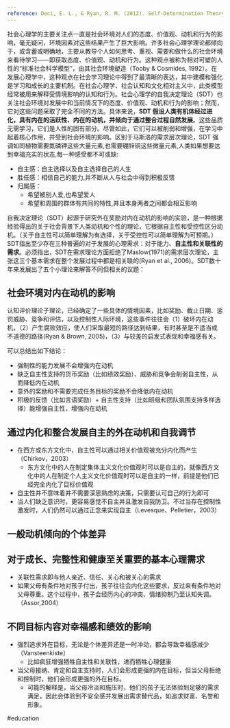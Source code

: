 ```yaml
---
reference: Deci, E. L., & Ryan, R. M. (2012). Self-Determination Theory. In P. A. M. Van Lange, A. W. Kruglanski, & E. T. Higgins, Handbook of Theories of Social Psychology (pp. 416–437). SAGE Publications Ltd.
---
```


社会心理学的主要关注点一直是社会环境对人们的态度、价值观、动机和行为的影响，毫无疑问，环境因素对这些结果产生了巨大影响。许多社会心理学理论都倾向于，或含蓄或明确地，主要从教导个人如何思考、重视、需要和做什么的社会环境来看待学习——即获取态度、价值观、动机和行为。这种观点被称为相对可塑的人性的“标准社会科学模型”，由其社会环境塑造（Tooby & Cosmides, 1992）。在发展心理学中，这种观点在社会学习理论中得到了最清晰的表达，其中建模和强化是学习和成长的主要机制。在社会心理学、社会认知和文化相对主义中，此类模型经常被用来解释受情境影响的认知和行为。社会心理学的自我决定理论（SDT）也关注社会环境对发展中和当前情况下的态度、价值观、动机和行为的影响；然而，它对这些问题采取了完全不同的方法。具体来说，**SDT 假设人类有机体经过进化，具有内在的活跃性、内在的动机，并倾向于通过整合过程自然发展**。这些品质无需学习，它们是人性的固有部分。尽管如此，它们可以被削弱和增强，在学习中起着核心作用，并受到社会环境的影响。区别于马斯洛的需求层次理论，SDT 强调如同植物需要氮磷钾这些大量元素,也需要硼锌铜这些微量元素,人类如果想要达到幸福充实的状态,每一种感受都不可或缺:

- 自主感：自主选择以及自主选择自己的人生
- 胜任感：相信自己的能力,并不断从人与社会中得到积极反馈
- 归属感：
  - 希望被别人爱,也希望爱人
  - 希望和周围的群体有共同的特性,并且本身两者之间都会相互影响

自我决定理论（SDT）起源于研究外在奖励对内在动机的影响的实验，是一种根据经验得出的关于社会背景下人类动机和个性的理论，它根据自主性和受控性区分动机。（关于自主性可以简单理解为有选择，关于受控性可以简单理解为可预期。）SDT指出至少存在三种普遍的对于发展的心理需求：对于能力、**自主性和关联性的需求**。必须指出，SDT在需求理论方面拒绝了Maslow(1971)的需求层次理论，主张这三个基本需求在整个发展过程中都是相关联的(Ryan et al., 2006)。SDT数十年来发展出了五个小理论来解答不同但相关的议题：

## 社会环境对内在动机的影响

认知评价理论子理论，已经确定了一些具体的情境因素，比如奖励、截止日期、惩罚威胁、竞争和评估，以及控制性人际环境，这些事件往往会（1）破坏内在动机，（2）产生腐败效应，使人们采取最短的路径达到结果，有时甚至是不适当或不道德的路径(Ryan & Brown, 2005)，（3）与较差的启发式表现和幸福感有关。

可以总结出如下结论：

- 强制性的能力发展不会增强内在动机
- 缺乏自主性支持的货币奖励（比如绩效奖励）、威胁和竞争会削弱自主性，从而降低内在动机
- 意外的奖励和不需要完成任务目标的奖励不会降低内在动机
- 积极的反馈（比如言语奖励）+ 自主性支持（比如班级和团队氛围支持多样选择）能增强自主性，增强内在动机

## 通过内化和整合发展自主的外在动机和自我调节

- 在西方或东方文化中，自主性可以通过相关价值观被充分内化而产生（Chirkov，2003）
  - 东方文化中的人在制定集体主义文化价值观时可以是自主的，就像西方文化中的人在制定个人主义文化价值观时可以是自主的一样，前提是他们已经完全内化了目标价值观
- 自主性并不意味着并不需要深思熟虑的决策，只需要认可自己的行为即可
- 当人们缺乏意识时，更容易感觉不自主并且激发自我防卫。不过当存在控制性激发时，人们仍然可以通过正念来实现自主（Levesque、Pelletier，2003）

## 一般动机倾向的个体差异

## 对于成长、完整性和健康至关重要的基本心理需求

- 关联性需求即与他人亲近、信任、关心和被关心的需求
- 如果父母有条件地对孩子付出，孩子往往会内化这些要求，反过来有条件地对父母尊重。这个过程中，孩子会经历内心的冲突、情绪抑制乃至认知失调。（Assor,2004）

## 不同目标内容对幸福感和绩效的影响

- 强烈追求外在目标，无论是个体差异还是一时冲动，都会导致幸福感减少（Vansteenkiste）
  - 比如疯狂增强牺牲自主性和关联性，进而牺牲心理健康
- 当父母接纳、肯定和自主支持时，人们会形成更强的内在目标，但当父母拒绝和控制时，他们会形成更强的外在目标。
  - 可能的解释是，当父母冷淡和施压时，他们的孩子无法体验到足够的需求满足，因此会体验到不安全感并发展出需求替代品，如追求财富、名誉和形象。

#education

